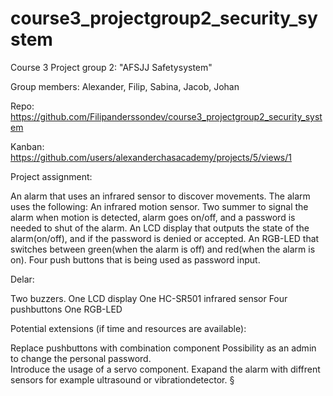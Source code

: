 # course3_projectgroup2_security_system

Course 3 Project group 2: "AFSJJ Safetysystem"

Group members: Alexander, Filip, Sabina, Jacob, Johan

Repo: https://github.com/Filipanderssondev/course3_projectgroup2_security_system

Kanban: https://github.com/users/alexanderchasacademy/projects/5/views/1

Project assignment: 

An alarm that uses an infrared sensor to discover movements. The alarm uses the following: 
An infrared motion sensor.
Two summer to signal the alarm when motion is detected, alarm goes on/off, and a password is needed to shut of the alarm. 
An LCD display that outputs the state of the alarm(on/off), and if the password is denied or accepted.
An RGB-LED that switches between green(when the alarm is off) and red(when the alarm is on). 
Four push buttons that is being used as password input.

Delar:

Two buzzers.
One LCD display
One HC-SR501 infrared sensor
Four pushbuttons
One RGB-LED

Potential extensions (if time and resources are available):

Replace pushbuttons with combination component
Possibility as an admin to change the personal password.   
Introduce the usage of a servo component.
Exapand the alarm with diffrent sensors for example ultrasound or vibrationdetector.
§